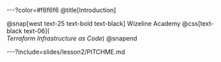 ---?color=#f6f6f6
@title[Introduction]

@snap[west text-25 text-bold text-black]
Wizeline Academy
@css[text-black text-06](<br>*Terraform Infrastructure as Code*)
@snapend

---?include=slides/lesson2/PITCHME.md